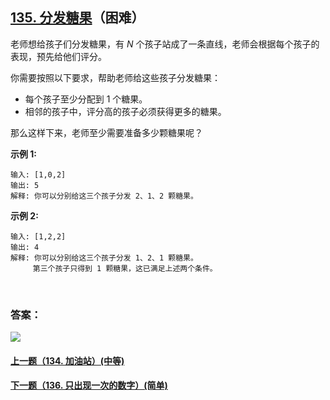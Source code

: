 ## [135. 分发糖果](https://leetcode-cn.com/problems/candy/)（困难）

老师想给孩子们分发糖果，有 *N* 个孩子站成了一条直线，老师会根据每个孩子的表现，预先给他们评分。

你需要按照以下要求，帮助老师给这些孩子分发糖果：

- 每个孩子至少分配到 1 个糖果。
- 相邻的孩子中，评分高的孩子必须获得更多的糖果。

那么这样下来，老师至少需要准备多少颗糖果呢？

**示例 1:**

```
输入: [1,0,2]
输出: 5
解释: 你可以分别给这三个孩子分发 2、1、2 颗糖果。
```

**示例 2:**

```
输入: [1,2,2]
输出: 4
解释: 你可以分别给这三个孩子分发 1、2、1 颗糖果。
     第三个孩子只得到 1 颗糖果，这已满足上述两个条件。
```

<br/>

### 答案：





![](https://img-blog.csdnimg.cn/20200807155236311.png)

#### [上一题（134. 加油站）(中等)](https://github.com/sdwwld/leetCode/blob/master/src/main/java/com/wld/java/leetcode/leetCode0134.md)

#### [下一题（136. 只出现一次的数字）(简单)](https://github.com/sdwwld/leetCode/blob/master/src/main/java/com/wld/java/leetcode/leetCode0136.md)